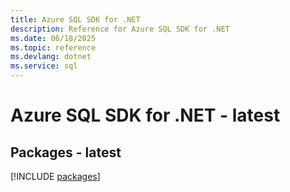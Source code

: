 ```yaml
---
title: Azure SQL SDK for .NET
description: Reference for Azure SQL SDK for .NET
ms.date: 06/18/2025
ms.topic: reference
ms.devlang: dotnet
ms.service: sql
---
```

# Azure SQL SDK for .NET - latest
## Packages - latest
[!INCLUDE [packages](sql-index.md)]